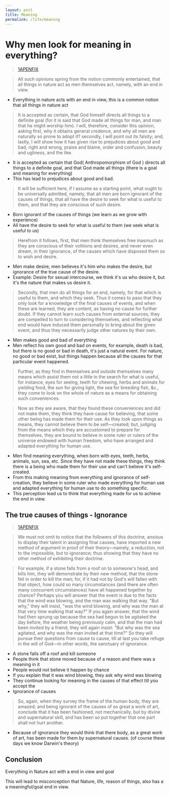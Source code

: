 ```yaml
---
layout: post
title: Meaning
permalink: /life/meaning
---
```


# Why men look for meaning in everything?

> [1APENFIX](https://ethica.bc.edu/#/element/1APP)

> All such opinions spring from the notion commonly entertained, that all things in nature act as men themselves act, namely, with an end in view.

- Everything in nature acts with an end in view, this is a common notion that all things in nature act

> It is accepted as certain, that God himself directs all things to a definite goal (for it is said that God made all things for man, and man that he might worship him). I will, therefore, consider this opinion, asking first, why it obtains general credence, and why all men are naturally so prone to adopt it? secondly, I will point out its falsity; and, lastly, I will show how it has given rise to prejudices about good and bad, right and wrong, praise and blame, order and confusion, beauty and ugliness, and the like.

- It is accepted as certain that God( Anthropomorphism of God ) directs all things to a definite goal, and that God made all things (there is a goal and meaning for everything)
- This has lead to prejudices about good and bad.

> It will be sufficient here, if I assume as a starting point, what ought to be universally admitted, namely, that all men are born ignorant of the causes of things, that all have the desire to seek for what is useful to them, and that they are conscious of such desire.

- Born ignorant of the causes of things (we learn as we grow with experience)
- All have the desire to seek for what is useful to them (we seek what is useful to us)

> Herefrom it follows, first, that men think themselves free inasmuch as they are conscious of their volitions and desires, and never even dream, in their ignorance, of the causes which have disposed them so to wish and desire.

- Men make desire, men believes it's him who makes the desire, but ignorance of the true cause of the desire.
- Example: Desire for sexual intercourse, we think it's us who desire it, but it's the nature that makes us desire it.

> Secondly, that men do all things for an end, namely, for that which is useful to them, and which they seek. Thus it comes to pass that they only look for a knowledge of the final causes of events, and when these are learned, they are content, as having no cause for further doubt. If they cannot learn such causes from external sources, they are compelled to turn to considering themselves, and reflecting what end would have induced them personally to bring about the given event, and thus they necessarily judge other natures by their own.

- Men makes good and bad of everything
- Men reflect his own good and bad on events, for example, death is bad, but there is no good or bad in death, it's just a natural event. For nature, no good or bad exist, but things happen because all the causes for that particular event happened.

> Further, as they find in themselves and outside themselves many means which assist them not a little in the search for what is useful, for instance, eyes for seeing, teeth for chewing, herbs and animals for yielding food, the sun for giving light, the sea for breeding fish, &c., they come to look on the whole of nature as a means for obtaining such conveniences.

> Now as they are aware, that they found these conveniences and did not make them, they think they have cause for believing, that some other being has made them for their use. As they look upon things as means, they cannot believe them to be self—created; but, judging from the means which they are accustomed to prepare for themselves, they are bound to believe in some ruler or rulers of the universe endowed with human freedom, who have arranged and adapted everything for human use.

- Men find meaning everything, when born with eyes, teeth, herbs, animals, sun, sea, etc. Since they have not made these things, they think there is a being who made them for their use and can't believe it's self-created.
- From this making meaning from everything and ignorance of self-creation, they believe in some ruler who made everything for human use and adapted everything for human use to do something specific.
- This perception lead us to think that everything made for us to achieve the end in view.

## The true causes of things - Ignorance

> [1APENFIX](https://ethica.bc.edu/#/element/1APP)

> We must not omit to notice that the followers of this doctrine, anxious to display their talent in assigning final causes, have imported a new method of argument in proof of their theory—namely, a reduction, not to the impossible, but to ignorance; thus showing that they have no other method of exhibiting their doctrine.

> For example, if a stone falls from a roof on to someone's head, and kills him, they will demonstrate by their new method, that the stone fell in order to kill the man; for, if it had not by God's will fallen with that object, how could so many circumstances (and there are often many concurrent circumstances) have all happened together by chance? Perhaps you will answer that the event is due to the facts that the wind was blowing, and the man was walking that way. "But why," they will insist, "was the wind blowing, and why was the man at that very time walking that way?" If you again answer, that the wind had then sprung up because the sea had begun to be agitated the day before, the weather being previously calm, and that the man had been invited by a friend, they will again insist: "But why was the sea agitated, and why was the man invited at that time?" So they will pursue their questions from cause to cause, till at last you take refuge in the will of God—in other words, the sanctuary of ignorance.

- A stone falls off a roof and kill someone
- People think that stone moved because of a reason and there was a meaning in it
- People would not believe it happen by chance
- If you explain that it was wind blowing, they ask why wind was blowing
- They continue looking for meaning in the causes of that effect till you accept the
- Ignorance of causes

> So, again, when they survey the frame of the human body, they are amazed; and being ignorant of the causes of so great a work of art, conclude that it has been fashioned, not mechanically, but by divine and supernatural skill, and has been so put together that one part shall not hurt another.

- Because of ignorance they would think that there body, as a great work of art, has been made for them by supernatural causes. (of course these days we know Darwin's theory)

## Conclusion

Everything in Nature act with a end in view and goal

This will lead to misconception that Nature, life, reason of things, also has a a meaningful/goal end in view.

